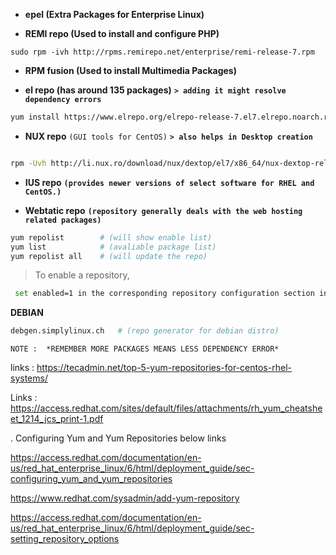 

- **epel           (Extra Packages for Enterprise Linux)**

- **REMI repo      (Used to install and configure PHP)** 
```
sudo rpm -ivh http://rpms.remirepo.net/enterprise/remi-release-7.rpm
```
- **RPM fusion     (Used to install Multimedia Packages)**

- **el repo        (has around 135 packages)** **`> adding it might resolve dependency errors`** 

```bash
yum install https://www.elrepo.org/elrepo-release-7.el7.elrepo.noarch.rpm
```
- **NUX repo**       `(GUI tools for CentOS)` **`> also helps in Desktop creation`** 
```bash

rpm -Uvh http://li.nux.ro/download/nux/dextop/el7/x86_64/nux-dextop-release-0-5.el7.nux.noarch.rpm
```

- **IUS repo** **`(provides newer versions of select software for RHEL and CentOS.)`**

- **Webtatic repo**  **`(repository generally deals with the web hosting related packages)`**

```bash
yum repolist        # (will show enable list) 
yum list            # (avaliable package list)
yum repolist all    # (will update the repo)
```

> To enable a repository,
```bash
 set enabled=1 in the corresponding repository configuration section in /etc/yum.repos.d/remi.repo.

```

**DEBIAN**
```bash
debgen.simplylinux.ch   # (repo generator for debian distro)
```

`NOTE :  *REMEMBER MORE PACKAGES MEANS LESS DEPENDENCY ERROR*`

links : https://tecadmin.net/top-5-yum-repositories-for-centos-rhel-systems/

Links : https://access.redhat.com/sites/default/files/attachments/rh_yum_cheatsheet_1214_jcs_print-1.pdf

. Configuring Yum and Yum Repositories below links

https://access.redhat.com/documentation/en-us/red_hat_enterprise_linux/6/html/deployment_guide/sec-configuring_yum_and_yum_repositories

https://www.redhat.com/sysadmin/add-yum-repository

https://access.redhat.com/documentation/en-us/red_hat_enterprise_linux/6/html/deployment_guide/sec-setting_repository_options




